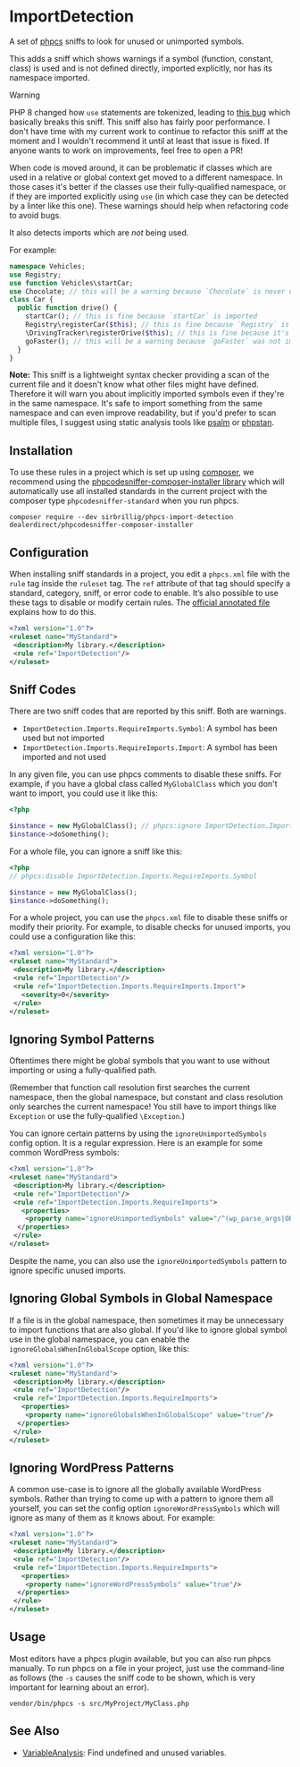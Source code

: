 # ImportDetection

A set of [phpcs](https://github.com/squizlabs/PHP_CodeSniffer) sniffs to look for unused or unimported symbols.

This adds a sniff which shows warnings if a symbol (function, constant, class) is used and is not defined directly, imported explicitly, nor has its namespace imported.

> [!WARNING]
> PHP 8 changed how `use` statements are tokenized, leading to [this bug](https://github.com/sirbrillig/phpcs-import-detection/issues/52) which basically breaks this sniff. This sniff also has fairly poor performance. I don't have time with my current work to continue to refactor this sniff at the moment and I wouldn't recommend it until at least that issue is fixed. If anyone wants to work on improvements, feel free to open a PR!

When code is moved around, it can be problematic if classes which are used in a relative or global context get moved to a different namespace. In those cases it's better if the classes use their fully-qualified namespace, or if they are imported explicitly using `use` (in which case they can be detected by a linter like this one). These warnings should help when refactoring code to avoid bugs.

It also detects imports which are _not_ being used.

For example:

```php
namespace Vehicles;
use Registry;
use function Vehicles\startCar;
use Chocolate; // this will be a warning because `Chocolate` is never used
class Car {
  public function drive() {
    startCar(); // this is fine because `startCar` is imported
    Registry\registerCar($this); // this is fine because `Registry` is imported
    \DrivingTracker\registerDrive($this); // this is fine because it's fully-qualified
    goFaster(); // this will be a warning because `goFaster` was not imported
  }
}
```

**Note:** This sniff is a lightweight syntax checker providing a scan of the current file and it doesn't know what other files might have defined. Therefore it will warn you about implicitly imported symbols even if they're in the same namespace. It's safe to import something from the same namespace and can even improve readability, but if you'd prefer to scan multiple files, I suggest using static analysis tools like [psalm](https://psalm.dev/) or [phpstan](https://github.com/phpstan/phpstan).

## Installation

To use these rules in a project which is set up using [composer](https://href.li/?https://getcomposer.org/), we recommend using the [phpcodesniffer-composer-installer library](https://href.li/?https://github.com/DealerDirect/phpcodesniffer-composer-installer) which will automatically use all installed standards in the current project with the composer type `phpcodesniffer-standard` when you run phpcs.

```
composer require --dev sirbrillig/phpcs-import-detection dealerdirect/phpcodesniffer-composer-installer
```

## Configuration

When installing sniff standards in a project, you edit a `phpcs.xml` file with the `rule` tag inside the `ruleset` tag. The `ref` attribute of that tag should specify a standard, category, sniff, or error code to enable. It’s also possible to use these tags to disable or modify certain rules. The [official annotated file](https://href.li/?https://github.com/squizlabs/PHP_CodeSniffer/wiki/Annotated-ruleset.xml) explains how to do this.

```xml
<?xml version="1.0"?>
<ruleset name="MyStandard">
 <description>My library.</description>
 <rule ref="ImportDetection"/>
</ruleset>
```

## Sniff Codes

There are two sniff codes that are reported by this sniff. Both are warnings.

- `ImportDetection.Imports.RequireImports.Symbol`: A symbol has been used but not imported
- `ImportDetection.Imports.RequireImports.Import`: A symbol has been imported and not used

In any given file, you can use phpcs comments to disable these sniffs. For example, if you have a global class called `MyGlobalClass` which you don't want to import, you could use it like this:

```php
<?php

$instance = new MyGlobalClass(); // phpcs:ignore ImportDetection.Imports.RequireImports.Symbol -- this class is global
$instance->doSomething();
```

For a whole file, you can ignore a sniff like this:

```php
<?php
// phpcs:disable ImportDetection.Imports.RequireImports.Symbol

$instance = new MyGlobalClass();
$instance->doSomething();
```

For a whole project, you can use the `phpcs.xml` file to disable these sniffs or modify their priority. For example, to disable checks for unused imports, you could use a configuration like this:

```xml
<?xml version="1.0"?>
<ruleset name="MyStandard">
 <description>My library.</description>
 <rule ref="ImportDetection"/>
 <rule ref="ImportDetection.Imports.RequireImports.Import">
   <severity>0</severity>
 </rule>
</ruleset>
```

## Ignoring Symbol Patterns

Oftentimes there might be global symbols that you want to use without importing or using a fully-qualified path.

(Remember that function call resolution first searches the current namespace, then the global namespace, but constant and class resolution only searches the current namespace! You still have to import things like `Exception` or use the fully-qualified `\Exception`.)

You can ignore certain patterns by using the `ignoreUnimportedSymbols` config option. It is a regular expression. Here is an example for some common WordPress symbols:

```xml
<?xml version="1.0"?>
<ruleset name="MyStandard">
 <description>My library.</description>
 <rule ref="ImportDetection"/>
 <rule ref="ImportDetection.Imports.RequireImports">
   <properties>
    <property name="ignoreUnimportedSymbols" value="/^(wp_parse_args|OBJECT\S*|ARRAY_\S+|is_wp_error|__|esc_html__|get_blog_\S+)$/"/>
  </properties>
 </rule>
</ruleset>
```

Despite the name, you can also use the `ignoreUnimportedSymbols` pattern to ignore specific unused imports.

## Ignoring Global Symbols in Global Namespace

If a file is in the global namespace, then sometimes it may be unnecessary to import functions that are also global. If you'd like to ignore global symbol use in the global namespace, you can enable the `ignoreGlobalsWhenInGlobalScope` option, like this:

```xml
<?xml version="1.0"?>
<ruleset name="MyStandard">
 <description>My library.</description>
 <rule ref="ImportDetection"/>
 <rule ref="ImportDetection.Imports.RequireImports">
   <properties>
    <property name="ignoreGlobalsWhenInGlobalScope" value="true"/>
  </properties>
 </rule>
</ruleset>
```

## Ignoring WordPress Patterns

A common use-case is to ignore all the globally available WordPress symbols. Rather than trying to come up with a pattern to ignore them all yourself, you can set the config option `ignoreWordPressSymbols` which will ignore as many of them as it knows about. For example:

```xml
<?xml version="1.0"?>
<ruleset name="MyStandard">
 <description>My library.</description>
 <rule ref="ImportDetection"/>
 <rule ref="ImportDetection.Imports.RequireImports">
   <properties>
    <property name="ignoreWordPressSymbols" value="true"/>
  </properties>
 </rule>
</ruleset>
```

## Usage

Most editors have a phpcs plugin available, but you can also run phpcs manually. To run phpcs on a file in your project, just use the command-line as follows (the `-s` causes the sniff code to be shown, which is very important for learning about an error).

```
vendor/bin/phpcs -s src/MyProject/MyClass.php
```

## See Also

- [VariableAnalysis](https://github.com/sirbrillig/phpcs-variable-analysis): Find undefined and unused variables.
